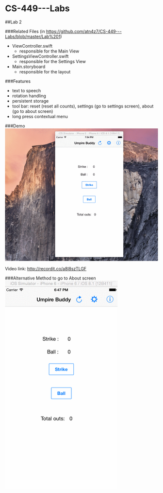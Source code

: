 # CS-449---Labs
##Lab 2

###Related Files (in https://github.com/atn4z7/CS-449---Labs/blob/master/Lab%201)
* ViewController.swift
  * responsible for the Main View
* SettingsViewController.swift
  * responsible for the Settings View
* Main.storyboard
  * responsible for the layout
  
###Features
- text to speech
- rotation handling
- persistent storage
- tool bar: reset (reset all counts), settings (go to settings screen), about (go to about screen)
- long press contextual menu

###Demo
![](https://github.com/atn4z7/CS-449---Labs/blob/master/Lab%201/screenshot/lab1.gif)

Video link: http://recordit.co/a8l8szTLGF

###Alternative Method to go to About screen
![](https://github.com/atn4z7/CS-449---Labs/blob/master/Lab%201/screenshot/lab2.gif)

